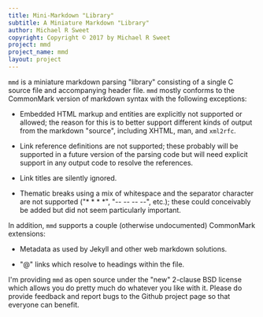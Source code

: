 ```yaml
---
title: Mini-Markdown "Library"
subtitle: A Miniature Markdown "Library"
author: Michael R Sweet
copyright: Copyright © 2017 by Michael R Sweet
project: mmd
project_name: mmd
layout: project
---
```


`mmd` is a miniature markdown parsing "library" consisting of a single C source
file and accompanying header file.  `mmd` mostly conforms to the CommonMark
version of markdown syntax with the following exceptions:

- Embedded HTML markup and entities are explicitly not supported or allowed;
  the reason for this is to better support different kinds of output from the
  markdown "source", including XHTML, man, and `xml2rfc`.

- Link reference definitions are not supported; these probably will be supported
  in a future version of the parsing code but will need explicit support in any
  output code to resolve the references.

- Link titles are silently ignored.

- Thematic breaks using a mix of whitespace and the separator character are not
  supported ("* * * *", "-- -- -- --", etc.); these could conceivably be added
  but did not seem particularly important.

In addition, <code>mmd</code> supports a couple (otherwise undocumented)
CommonMark extensions:

- Metadata as used by Jekyll and other web markdown solutions.

- "@" links which resolve to headings within the file.

I'm providing `mmd` as open source under the "new" 2-clause BSD license which
allows you do pretty much do whatever you like with it.  Please do provide
feedback and report bugs to the Github project page so that everyone can
benefit.